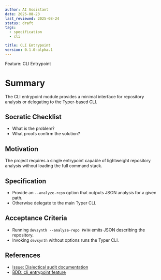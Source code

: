 ```yaml
---
author: AI Assistant
date: 2025-08-23
last_reviewed: 2025-08-24
status: draft
tags:
  - specification
  - cli

title: CLI Entrypoint
version: 0.1.0-alpha.1
---
```


Feature: CLI Entrypoint

# Summary

The CLI entrypoint module provides a minimal interface for repository analysis or delegating to the Typer-based CLI.

## Socratic Checklist
- What is the problem?
- What proofs confirm the solution?

## Motivation
The project requires a single entrypoint capable of lightweight repository analysis without loading the full command stack.

## Specification
- Provide an `--analyze-repo` option that outputs JSON analysis for a given path.
- Otherwise delegate to the main Typer CLI.

## Acceptance Criteria
- Running `devsynth --analyze-repo PATH` emits JSON describing the repository.
- Invoking `devsynth` without options runs the Typer CLI.

## References

- [Issue: Dialectical audit documentation](../../issues/dialectical-audit-documentation.md)
- [BDD: cli_entrypoint.feature](../../tests/behavior/features/cli_entrypoint.feature)
